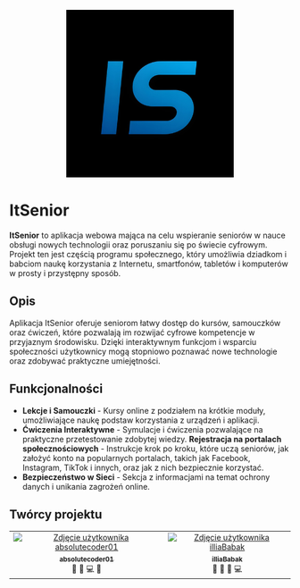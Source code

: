 
<p align="center">
  <img src="./itsenior_logo.jpeg" alt="ItSenior Logo" width="300"/>
</p>

# ItSenior

**ItSenior** to aplikacja webowa mająca na celu wspieranie seniorów w nauce obsługi nowych technologii oraz poruszaniu się po świecie cyfrowym. Projekt ten jest częścią programu społecznego, który umożliwia dziadkom i babciom naukę korzystania z Internetu, smartfonów, tabletów i komputerów w prosty i przystępny sposób.

## Opis

Aplikacja ItSenior oferuje seniorom łatwy dostęp do kursów, samouczków oraz ćwiczeń, które pozwalają im rozwijać cyfrowe kompetencje w przyjaznym środowisku. Dzięki interaktywnym funkcjom i wsparciu społeczności użytkownicy mogą stopniowo poznawać nowe technologie oraz zdobywać praktyczne umiejętności.

## Funkcjonalności

- **Lekcje i Samouczki** - Kursy online z podziałem na krótkie moduły, umożliwiające naukę podstaw korzystania z urządzeń i aplikacji.
- **Ćwiczenia Interaktywne** - Symulacje i ćwiczenia pozwalające na praktyczne przetestowanie zdobytej wiedzy.
**Rejestracja na portalach społecznościowych** - Instrukcje krok po kroku, które uczą seniorów, jak założyć konto na popularnych portalach, takich jak Facebook, Instagram, TikTok i innych, oraz jak z nich bezpiecznie korzystać.
- **Bezpieczeństwo w Sieci** - Sekcja z informacjami na temat ochrony danych i unikania zagrożeń online.

## Twórcy projektu


<table align="center">
  <tr>
    <td align="center">
      <a href="https://github.com/absolutecoder01">
        <img src="https://avatars.githubusercontent.com/u/56998201?v=4" width="100px;" alt="Zdjęcie użytkownika absolutecoder01"/><br />
        <sub><b>absolutecoder01</b></sub>
      </a>
      <br />
      🎨 📖 💻 🐛  
    </td>
    <td align="center">
      <a href="https://github.com/illiaBabak">
        <img src="https://avatars.githubusercontent.com/u/72947951?v=4" width="100px;" alt="Zdjęcie użytkownika illiaBabak"/><br />
        <sub><b>illiaBabak</b></sub>
      </a>
      <br />
      🐛  🚀 🎨  💻
    </td>
  </tr>
</table>
